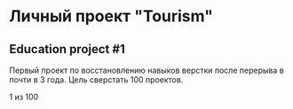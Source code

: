 # Личный проект "Tourism"
## Education project #1

Первый проект по восстановлению навыков верстки после перерыва в почти в 3 года.
Цель сверстать 100 проектов.

1 из 100

